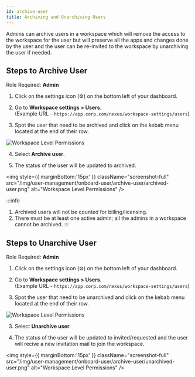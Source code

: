```yaml
---
id: archive-user
title: Archiving and Unarchiving Users
---
```


Admins can archive users in a workspace which will remove the access to the workspace for the user but will preserve all the apps and changes done by the user and the user can be re-invited to the workspace by unarchiving the user if needed.

## Steps to Archive User

Role Required: **Admin** <br/>

1. Click on the settings icon (⚙️) on the bottom left of your dashboard.

2. Go to **Workspace settings > Users**. <br/> 
    (Example URL - `https://app.corp.com/nexus/workspace-settings/users`)

3. Spot the user that need to be archived and click on the kebab menu located at the end of their row. 

<img className="screenshot-full" src="/img/user-management/onboard-user/archive-user/archive-user-menu.png" alt="Workspace Level Permissions" />

4. Select **Archive user**.

5. The status of the user will be updated to archived.

<img style={{ marginBottom:'15px' }} className="screenshot-full" src="/img/user-management/onboard-user/archive-user/archived-user.png" alt="Workspace Level Permissions" />

:::info
1. Archived users will not be counted for billing/licensing.
2. There must be at least one active admin; all the admins in a workspace cannot be archived.
:::

## Steps to Unarchive User

Role Required: **Admin** <br/>

1. Click on the settings icon (⚙️) on the bottom left of your dashboard.

2. Go to **Workspace settings > Users**. <br/> 
    (Example URL - `https://app.corp.com/nexus/workspace-settings/users`)

3. Spot the user that need to be unarchived and click on the kebab menu located at the end of their row. 

<img className="screenshot-full" src="/img/user-management/onboard-user/archive-user/unarchive-user-menu.png" alt="Workspace Level Permissions" />

3. Select **Unarchive user**.

4. The status of the user will be updated to invited/requested and the user will recive a new invitation mail to join the workspace.

<img style={{ marginBottom:'15px' }} className="screenshot-full" src="/img/user-management/onboard-user/archive-user/unarchived-user.png" alt="Workspace Level Permissions" />
